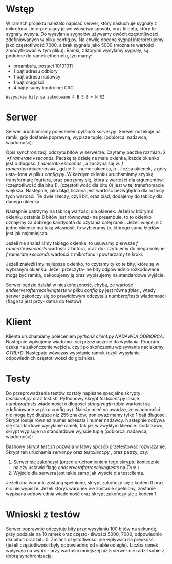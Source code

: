 # Wstęp

W ramach projektu należało napisać serwer, który nasłuchuje sygnały z mikrofonu i interpretujący je we własciwy
sposób, oraz klienta, który te sygnały wysyła.
Do wysyłania sygnałów używamy dwóch częstotliwości, zdefiniowanych w pliku config.py. Na chwilę obecną sygnał
interpretujemy jako częstotliwość 7000, a brak sygnału jako 5000 (można te wartości zmodyfikować w tym pliku).
Ramki, z którymi wysyłamy sygnały, są podobne do ramek ethernetu, tzn mamy:

- preambuła, postaci 10101011
- 1 bajt adresu odbiory
- 1 bajt adresu nadawcy
- 1 bajt długości
- 4 bajty sumy kontrolnej CRC

```
Wszystkie bity sa zakodowane 4 B 5 B + N RZ
```
# Serwer

Serwer uruchamiamy poleceniem _python3 server.py_. Serwer oczekuje na ramki, gdy dostanie poprawną, wypisze
tuplę: (odbiorca, nadawca, wiadomość).

Opis synchronizacji odczytu bitów w serwerze:
Czytamy paczkę rozmiaru 2 _∗f ramerate∗seconds_. Paczkę tą dzielę na małe okienka, każde okienko jest o długości
_f ramerate∗seconds_ , a zaczyna się w: _f rameraten∗seconds∗k_ , gdzie _k_ - numer okienka, _n_ - liczba okienek, z góry usta-
lona w pliku _config.py_. W każdym okienku uruchamiamy szybką transformatę fouriera, oraz patrzymy się, która
z wartości dla argumentów: (częstotliwość dla bitu 1), (częstotliwość dla bitu 0) jest w tej transfromacie większa.
Następnie, jako błąd, liczona jest wartość bezwględna dla róznicy tych wartości. Te dwie rzeczy, czyli bit, oraz błąd,
dodajemy do tablicy dla danego okienka.

Następnie patrzymy na tablicę wartości dla okienek. Jeżeli w którymś okienku ostatnie 8 bitów jest równoważ-
ne preambule, to to okienko uznajemy za dobrego kandydata do czytania całej ramki. Jeżeli więcej niż jedno
okienko ma taką własność, to wybieramy to, którego suma błędów jest jak najmniejsza.

Jeżeli nie znaleźliśmy takiego okienka, to usuwamy pierwsze _f ramerate∗seconds_ wartości z bufora, oraz do-
czytujemy do niego kolejne _f ramerate∗seconds_ wartości z mikrofonu i powtarzamy te kroki.

Jeżeli znaleźliśmy najlepsze okienko, to czytamy tylko te bity, które są w wybranym okienku. Jeżeli przeczyta-
ne bity odpowiednio rozkodowane mogą być ramką, dekodujemy ją oraz wypisujemy na standardowe wyjście.

Serwer będzie działał w nieskończoność, chyba, że wartość _endserverafterreceivingtests_ w pliku _config.py_ jest
równa _false_ , wtedy serwer zakończy się po prawidłowym odczytaiu _numberoftests_ wiadomości (flaga ta jest przy-
datna do testów).

# Klient

Klienta uruchamiamy poleceniem _python3 client.py NADAWCA ODBIORCA_. Następnie wpisujemy wiadomo-
ści przeznaczone do wysłania. Program czeka na zakończenie wejścia, czyli po skończeniu wpisywania naciskamy
_CTRL+D_. Następuje wówczas wysyłanie ramek (czyli wysyłanie odpowiednich częstotliwości do głośnika).

# Testy

Do przeprowadzenia testów zostały napisane specjalne skrypty: _testclient.py_ oraz _test.sh_. Pythonowy skrypt
_testclient.py_ losuje _numberoftests_ wiadomości o długości _stringlength_ (obie wartości są zdefiniowane w pliku
config.py). Należy mieć na uwadze, że wiadomości nie mogą być dłuższe niż 255 znaków, ponieważ mamy tylko 1
bajt długości. Skrypt losuje również numer adresata i numer nadawcy. Następnie odbywa się standardowe wysyłanie
ramek, tak jak w zwykłym kliencie. Dodatkowo, skrypt wypisuje na standardowe wyjście tuplę (odbiorca, nadawca,
wiadomość):

Bashowy skrypt _test.sh_ pozwala w łatwy sposób przetestować rozwiązanie. Skrypt ten uruchamia _server.py_ oraz
_testclient.py_ , oraz patrzy, czy:

1. Serwer się zakończył (przed uruchomieniem tego skryptu koniecznie należy ustawić flagę _endserverafterreceivingtests_
    na _True_ )
2. Wyjście dla serwera jest takie samo jak wyście dla testclienta.

Jeżeli oba warunki zostaną spełnione, skrypt zakończy się z kodem 0 oraz nic nie wypisze. Jeżeli któryś warunek
nie zostanie spełniony, zostanie wypisana odpowiednia wiadomość oraz skrypt zakończy się z kodem 1.

# Wnioski z testów

Serwer poprawnie odczytuje bity przy wysyłaniu 100 bitów na sekundę, przy podziale na 10 ramek oraz często-
tliwości 5000, 7000, odpowiednio dla bitu 1 oraz bitu 0. Zmiana częstotliwości nie wpływała na prędkość (jeżeli
częstotliwości były odpowiednio od siebie odległe). Liczba ramek wpływała na wynik - przy wartości mniejszej niż
5 serwer nie radził sobie z dobrą synchronizacją.
